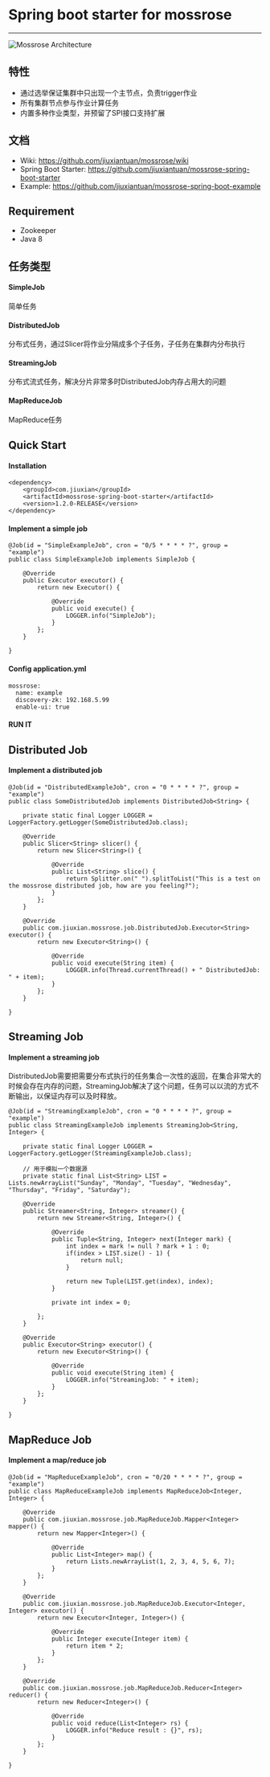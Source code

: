# Spring boot starter for mossrose
<hr>

![Mossrose Architecture](https://jiuxiantuan.github.io/mossrose/mossrose.jpg)

## 特性
 * 通过选举保证集群中只出现一个主节点，负责trigger作业
 * 所有集群节点参与作业计算任务
 * 内置多种作业类型，并预留了SPI接口支持扩展

## 文档
 * Wiki: https://github.com/jiuxiantuan/mossrose/wiki
 * Spring Boot Starter: https://github.com/jiuxiantuan/mossrose-spring-boot-starter
 * Example: https://github.com/jiuxiantuan/mossrose-spring-boot-example

## Requirement

* Zookeeper
* Java 8

## 任务类型

#### SimpleJob
  简单任务
#### DistributedJob
 分布式任务，通过Slicer将作业分隔成多个子任务，子任务在集群内分布执行
#### StreamingJob
 分布式流式任务，解决分片非常多时DistributedJob内存占用大的问题
#### MapReduceJob
 MapReduce任务

## Quick Start

#### Installation
```
<dependency>
    <groupId>com.jiuxian</groupId>
    <artifactId>mossrose-spring-boot-starter</artifactId>
    <version>1.2.0-RELEASE</version>
</dependency>
```

#### Implement a simple job
```
@Job(id = "SimpleExampleJob", cron = "0/5 * * * * ?", group = "example")
public class SimpleExampleJob implements SimpleJob {

	@Override
	public Executor executor() {
		return new Executor() {

			@Override
			public void execute() {
				LOGGER.info("SimpleJob");
			}
		};
	}

}
```

#### Config application.yml
```
mossrose:
  name: example
  discovery-zk: 192.168.5.99
  enable-ui: true

```
#### RUN IT


## Distributed Job
#### Implement a distributed job
```
@Job(id = "DistributedExampleJob", cron = "0 * * * * ?", group = "example")
public class SomeDistributedJob implements DistributedJob<String> {

	private static final Logger LOGGER = LoggerFactory.getLogger(SomeDistributedJob.class);

	@Override
	public Slicer<String> slicer() {
		return new Slicer<String>() {

			@Override
			public List<String> slice() {
				return Splitter.on(" ").splitToList("This is a test on the mossrose distributed job, how are you feeling?");
			}
		};
	}

	@Override
	public com.jiuxian.mossrose.job.DistributedJob.Executor<String> executor() {
		return new Executor<String>() {

			@Override
			public void execute(String item) {
				LOGGER.info(Thread.currentThread() + " DistributedJob: " + item);
			}
		};
	}

}
```

## Streaming Job
#### Implement a streaming job
DistributedJob需要把需要分布式执行的任务集合一次性的返回，在集合非常大的时候会存在内存的问题，StreamingJob解决了这个问题，任务可以以流的方式不断输出，以保证内存可以及时释放。
```
@Job(id = "StreamingExampleJob", cron = "0 * * * * ?", group = "example")
public class StreamingExampleJob implements StreamingJob<String, Integer> {

	private static final Logger LOGGER = LoggerFactory.getLogger(StreamingExampleJob.class);

	// 用于模拟一个数据源
	private static final List<String> LIST = Lists.newArrayList("Sunday", "Monday", "Tuesday", "Wednesday", "Thursday", "Friday", "Saturday");

	@Override
	public Streamer<String, Integer> streamer() {
		return new Streamer<String, Integer>() {

            @Override
            public Tuple<String, Integer> next(Integer mark) {
                int index = mark != null ? mark + 1 : 0;
                if(index > LIST.size() - 1) {
                    return null;
                }

                return new Tuple(LIST.get(index), index);
            }

			private int index = 0;

		};
	}

	@Override
	public Executor<String> executor() {
		return new Executor<String>() {

			@Override
			public void execute(String item) {
				LOGGER.info("StreamingJob: " + item);
			}
		};
	}

}
```

## MapReduce Job
#### Implement a map/reduce job
```
@Job(id = "MapReduceExampleJob", cron = "0/20 * * * * ?", group = "example")
public class MapReduceExampleJob implements MapReduceJob<Integer, Integer> {

	@Override
	public com.jiuxian.mossrose.job.MapReduceJob.Mapper<Integer> mapper() {
		return new Mapper<Integer>() {

			@Override
			public List<Integer> map() {
				return Lists.newArrayList(1, 2, 3, 4, 5, 6, 7);
			}
		};
	}

	@Override
	public com.jiuxian.mossrose.job.MapReduceJob.Executor<Integer, Integer> executor() {
		return new Executor<Integer, Integer>() {

			@Override
			public Integer execute(Integer item) {
				return item * 2;
			}
		};
	}

	@Override
	public com.jiuxian.mossrose.job.MapReduceJob.Reducer<Integer> reducer() {
		return new Reducer<Integer>() {

			@Override
			public void reduce(List<Integer> rs) {
				LOGGER.info("Reduce result : {}", rs);
			}
		};
	}

}
```
```